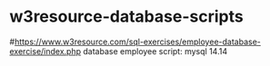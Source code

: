 # w3resource-database-scripts
#https://www.w3resource.com/sql-exercises/employee-database-exercise/index.php
database employee script: mysql 14.14
